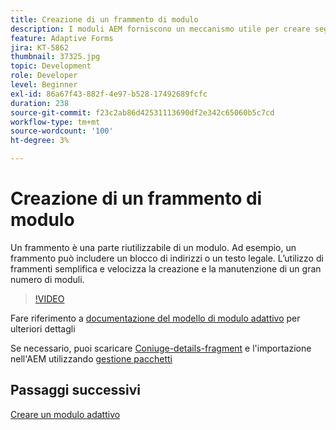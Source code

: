 ```yaml
---
title: Creazione di un frammento di modulo
description: I moduli AEM forniscono un meccanismo utile per creare segmenti di modulo una sola volta, come un pannello o un gruppo di campi, e riutilizzarli in moduli adattivi.
feature: Adaptive Forms
jira: KT-5862
thumbnail: 37325.jpg
topic: Development
role: Developer
level: Beginner
exl-id: 86a67f43-882f-4e97-b528-17492689fcfc
duration: 238
source-git-commit: f23c2ab86d42531113690df2e342c65060b5c7cd
workflow-type: tm+mt
source-wordcount: '100'
ht-degree: 3%

---
```


# Creazione di un frammento di modulo

Un frammento è una parte riutilizzabile di un modulo. Ad esempio, un frammento può includere un blocco di indirizzi o un testo legale. L’utilizzo di frammenti semplifica e velocizza la creazione e la manutenzione di un gran numero di moduli.


>[!VIDEO](https://video.tv.adobe.com/v/37325?quality=12&learn=on)



Fare riferimento a [documentazione del modello di modulo adattivo](https://experienceleague.adobe.com/docs/experience-manager-65/forms/adaptive-forms-basic-authoring/adaptive-form-fragments.html) per ulteriori dettagli

Se necessario, puoi scaricare [Coniuge-details-fragment](assets/spouse-details-fragment.zip) e l&#39;importazione nell&#39;AEM utilizzando [gestione pacchetti](http://localhost:4502/crx/packmgr/index.jsp)

## Passaggi successivi

[Creare un modulo adattivo](./create-adaptive-form.md)
